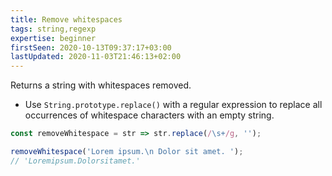 ```yaml
---
title: Remove whitespaces
tags: string,regexp
expertise: beginner
firstSeen: 2020-10-13T09:37:17+03:00
lastUpdated: 2020-11-03T21:46:13+02:00
---
```


Returns a string with whitespaces removed.

- Use `String.prototype.replace()` with a regular expression to replace all occurrences of whitespace characters with an empty string.

```js
const removeWhitespace = str => str.replace(/\s+/g, '');
```

```js
removeWhitespace('Lorem ipsum.\n Dolor sit amet. ');
// 'Loremipsum.Dolorsitamet.'
```
